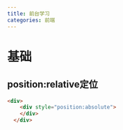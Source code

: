 ```yaml
---
title: 前台学习
categories: 前端
---
```


# 基础
## position:relative定位
``` html
<div>
	<div style="position:absolute">
	</div>
  </div>
```
